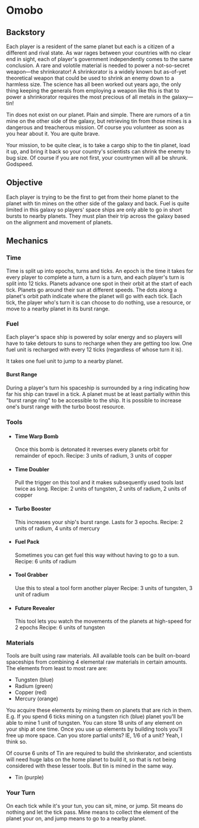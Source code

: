 # Omobo

## Backstory
Each player is a resident of the same planet but each is a citizen of a different and rival state. As war rages between your countries with no clear end in sight, each of player's government independently comes to the same conclusion. A rare and volotile material is needed to power a not-so-secret weapon&mdash;the shrinkorator! A shrinkorator is a widely known but as-of-yet theoretical weapon that could be used to shrink an enemy down to a harmless size. The science has all been worked out years ago, the only thing keeping the generals from employing a weapon like this is that to power a shrinkorator requires the most precious of all metals in the galaxy&mdash;tin!

Tin does not exist on our planet. Plain and simple. There are rumors of a tin mine on the other side of the galaxy, but retrieving tin from those mines is a dangerous and treacherous mission. Of course you volunteer as soon as you hear about it. You are quite brave.

Your mission, to be quite clear, is to take a cargo ship to the tin planet, load it up, and bring it back so your country's scientists can shrink the enemy to bug size. Of course if you are not first, your countrymen will all be shrunk. Godspeed.

## Objective
Each player is trying to be the first to get from their home planet to the planet with tin mines on the other side of the galaxy and back. Fuel is quite limited in this galaxy so players' space ships are only able to go in short bursts to nearby planets. They must plan their trip across the galaxy based on the alignment and movement of planets.

## Mechanics

### Time
Time is split up into epochs, turns and ticks. An epoch is the time it takes for every player to complete a turn, a turn is a turn, and each player's turn is split into 12 ticks. Planets advance one spot in their orbit at the start of each tick. Planets go around their sun at different speeds. The dots along a planet's orbit path indicate where the planet will go with each tick. Each tick, the player who's turn it is can choose to do nothing, use a resource, or move to a nearby planet in its burst range.

### Fuel
Each player's space ship is powered by solar energy and so players will have to take detours to suns to recharge when they are getting too low. One fuel unit is recharged with every 12 ticks (regardless of whose turn it is).

It takes one fuel unit to jump to a nearby planet.

#### Burst Range
During a player's turn his spaceship is surrounded by a ring indicating how far his ship can travel in a tick. A planet must be at least partially within this "burst range ring" to be accessible to the ship. It is possible to increase one's burst range with the turbo boost resource.

### Tools

- #### Time Warp Bomb
	Once this bomb is detonated it reverses every planets orbit for remainder of epoch.
	Recipe: 3 units of radium, 3 units of copper

- #### Time Doubler
	Pull the trigger on this tool and it makes subsequently used tools last twice as long.
	Recipe: 2 units of tungsten, 2 units of radium, 2 units of copper

- #### Turbo Booster
	This increases your ship's burst range. Lasts for 3 epochs.
	Recipe: 2 units of radium, 4 units of mercury

- #### Fuel Pack
	Sometimes you can get fuel this way without having to go to a sun.
	Recipe: 6 units of radium

-	#### Tool Grabber
	Use this to steal a tool form another player
	Recipe: 3 units of tungsten, 3 unit of radium

- #### Future Revealer
	This tool lets you watch the movements of the planets at high-speed for 2 epochs
	Recipe: 6 units of tungsten

### Materials
Tools are built using raw materials. All available tools can be built on-board spaceships from combining 4 elemental raw materials in certain amounts. The elements from least to most rare are:

- Tungsten (blue)
- Radium (green)
- Copper (red)
- Mercury (orange)

You acquire these elements by mining them on planets that are rich in them. E.g. If you spend 6 ticks mining on a tungsten rich (blue) planet you'll be able to mine 1 unit of tungsten. You can store 18 units of any element on your ship at one time. Once you use up elements by building tools you'll free up more space. Can you store partial units? IE, 1/6 of a unit? Yeah, I think so.

Of course 6 units of Tin are required to build the shrinkerator, and scientists will need huge labs on the home planet to build it, so that is not being considered with these lesser tools. But tin is mined in the same way.

- Tin (purple)

### Your Turn
On each tick while it's your tun, you can sit, mine, or jump. Sit means do nothing and let the tick pass. Mine means to collect the element of the planet your on, and jump means to go to a nearby planet.